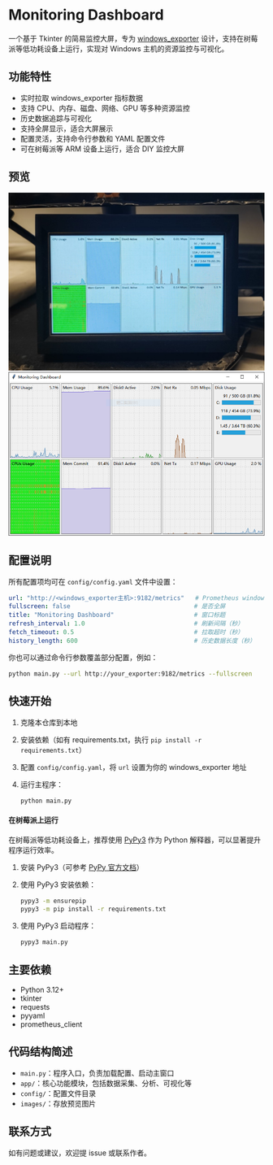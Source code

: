 # Monitoring Dashboard

一个基于 Tkinter 的简易监控大屏，专为 [windows_exporter](https://github.com/prometheus-community/windows_exporter) 设计，支持在树莓派等低功耗设备上运行，实现对 Windows 主机的资源监控与可视化。

## 功能特性

- 实时拉取 windows_exporter 指标数据
- 支持 CPU、内存、磁盘、网络、GPU 等多种资源监控
- 历史数据追踪与可视化
- 支持全屏显示，适合大屏展示
- 配置灵活，支持命令行参数和 YAML 配置文件
- 可在树莓派等 ARM 设备上运行，适合 DIY 监控大屏

## 预览

![预览图1](images/IMG_20250718_174138.jpg)
![预览图2](images/screenshot1.png)

## 配置说明

所有配置项均可在 `config/config.yaml` 文件中设置：

```yaml
url: "http://<windows_exporter主机>:9182/metrics"   # Prometheus windows_exporter 地址
fullscreen: false                                  # 是否全屏
title: "Monitoring Dashboard"                      # 窗口标题
refresh_interval: 1.0                              # 刷新间隔（秒）
fetch_timeout: 0.5                                 # 拉取超时（秒）
history_length: 600                                # 历史数据长度（秒）
```

你也可以通过命令行参数覆盖部分配置，例如：

```bash
python main.py --url http://your_exporter:9182/metrics --fullscreen
```

## 快速开始

1. 克隆本仓库到本地
2. 安装依赖（如有 requirements.txt，执行 `pip install -r requirements.txt`）
3. 配置 `config/config.yaml`，将 `url` 设置为你的 windows_exporter 地址
4. 运行主程序：

   ```bash
   python main.py
   ```
#### 在树莓派上运行

在树莓派等低功耗设备上，推荐使用 [PyPy3](https://www.pypy.org/) 作为 Python 解释器，可以显著提升程序运行效率。

1. 安装 PyPy3（可参考 [PyPy 官方文档](https://www.pypy.org/download.html)）
2. 使用 PyPy3 安装依赖：

   ```bash
   pypy3 -m ensurepip
   pypy3 -m pip install -r requirements.txt
   ```

3. 使用 PyPy3 启动程序：

   ```bash
   pypy3 main.py
   ```

## 主要依赖

- Python 3.12+
- tkinter
- requests
- pyyaml
- prometheus_client

## 代码结构简述

- `main.py`：程序入口，负责加载配置、启动主窗口
- `app/`：核心功能模块，包括数据采集、分析、可视化等
- `config/`：配置文件目录
- `images/`：存放预览图片

## 联系方式

如有问题或建议，欢迎提 issue 或联系作者。
